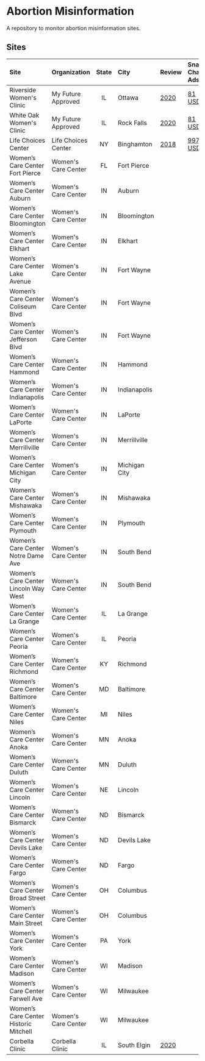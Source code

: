 # Abortion Misinformation

A repository to monitor abortion misinformation sites.

## Sites

| Site                                | Organization      | State | City        |Review                                       | Snap Chat Ads                                                                      | Google Maps |
|:------------------------------------|:------------------|:-----:|:------------|:--------------------------------------------|:-----------------------------------------------------------------------------------|:-----------:|
|Riverside Women's Clinic             |My Future Approved |IL     |Ottawa       |[2020](https://goo.gl/maps/KprzB7wquWw3x9tF9)|[81 USD](https://github.com/MassMove/SCBot/blob/master/2023/My_Future_Approved.md)  |[4.4](https://www.google.com/maps/place/Riverside+Women's+Clinic/@41.346664,-88.840761,16z/data=!4m6!3m5!1s0x880955491f2d224b:0x5562dc6e85b4b1c5!8m2!3d41.3466641!4d-88.8407614!16s%2Fg%2F11ghf9zylp)|
|White Oak Women's Clinic             |My Future Approved |IL     |Rock Falls   |[2020](https://goo.gl/maps/Q9RBxGHYhzSXx3zc6)|[81 USD](https://github.com/MassMove/SCBot/blob/master/2023/My_Future_Approved.md)  |[4.3](https://www.google.com/maps/place/White+Oak+Women's+Clinic/@41.767186,-89.688929,16z/data=!4m8!3m7!1s0x8809b653495a8e5b:0xc5a66278c423f60b!8m2!3d41.7671859!4d-89.6889292!9m1!1b1!16s%2Fg%2F11b6gc778m)|
|Life Choices Center                  |Life Choices Center|NY     |Binghamton   |[2018](https://goo.gl/maps/Q6jzDhg9FWixu3q98)|[997 USD](https://github.com/MassMove/SCBot/blob/master/2023/Life_Choices_Center.md)|[4.0](https://www.google.com/maps/place/Life+Choices+Center/@42.0976669,-75.9232063,17z/data=!3m1!4b1!4m6!3m5!1s0x89daef6ced1ac283:0x6736d4bde9ada41!8m2!3d42.0976629!4d-75.9206314!16s%2Fg%2F1tg_mmkm)|
|Women’s Care Center Fort Pierce      |Women's Care Center|FL     |Fort Pierce  |                                             |                                                                                    |[5.0](https://www.google.com/maps/place/Women%E2%80%99s+Care+Center/@27.443172,-80.3326193,15z/data=!4m2!3m1!1s0x0:0x2a69877c8f63192d?sa=X&ved=2ahUKEwjE7fLHnMT-AhXnnFYBHUN5DbYQ_BJ6BAhJEAg)|
|Women’s Care Center Auburn           |Women's Care Center|IN     |Auburn       |                                             |                                                                                    |[5.0](https://www.google.com/maps/place/Women%E2%80%99s+Care+Center/@41.3670462,-85.0696396,15z/data=!4m2!3m1!1s0x0:0x5717085e9392e934?sa=X&ved=2ahUKEwjHseGfnsT-AhXul1YBHRfQCVIQ_BJ6BAg9EAg)|
|Women’s Care Center Bloomington      |Women's Care Center|IN     |Bloomington  |                                             |                                                                                    |[4.7](https://www.google.com/maps/place/Women%E2%80%99s+Care+Center/@39.1625111,-86.5346358,15z/data=!4m2!3m1!1s0x0:0x6488ed744b72fd2?sa=X&ved=2ahUKEwjYmYiln8T-AhWdnFYBHV9SA2YQ_BJ6BAhIEAg)|
|Women’s Care Center Elkhart          |Women's Care Center|IN     |Elkhart      |                                             |                                                                                    |[4.8](https://www.google.com/maps/place/Women%E2%80%99s+Care+Center/@41.6821258,-85.9739721,15z/data=!4m6!3m5!1s0x8816c328f79520b9:0xb7bad6b35ab85d58!8m2!3d41.6821258!4d-85.9739721!16s%2Fg%2F1tj4c2mt)|
|Women’s Care Center Lake Avenue      |Women's Care Center|IN     |Fort Wayne   |                                             |                                                                                    |[4.9](https://www.google.com/maps/place/Women%E2%80%99s+Care+Center/@41.0896306,-85.1009093,15z/data=!4m2!3m1!1s0x0:0xcdd80084722bfb38?sa=X&ved=2ahUKEwjV2MedosT-AhUOmVYBHeFVAkwQ_BJ6BAg1EAg)|
|Women’s Care Center Coliseum Blvd    |Women's Care Center|IN     |Fort Wayne   |                                             |                                                                                    |[4.8](https://www.google.com/maps/place/Women%E2%80%99s+Care+Center/@41.1174417,-85.1552095,15z/data=!4m2!3m1!1s0x0:0xb6ca6d8b47a3b70a?sa=X&ved=2ahUKEwix64m6osT-AhVusVYBHUtlDyYQ_BJ6BAg2EAg)|
|Women’s Care Center Jefferson Blvd   |Women's Care Center|IN     |Fort Wayne   |                                             |                                                                                    |[4.8](https://www.google.com/maps/place/Women%E2%80%99s+Care+Center/@41.0678635,-85.1996304,15z/data=!4m2!3m1!1s0x0:0xc2abdb5a596f5a47?sa=X&ved=2ahUKEwi6oY3XosT-AhWimFYBHTEnAu4Q_BJ6BAg2EAg)|
|Women’s Care Center Hammond          |Women's Care Center|IN     |Hammond      |                                             |                                                                                    |[5.0](https://www.google.com/maps/place/Women%E2%80%99s+Care+Center/@41.5876856,-87.4805743,15z/data=!4m6!3m5!1s0x8811de3d436267fb:0xf31a6eeeded2f5a1!8m2!3d41.5876856!4d-87.4805743!16s%2Fg%2F11bbrq9k1r)|
|Women’s Care Center Indianapolis     |Women's Care Center|IN     |Indianapolis |                                             |                                                                                    |[4.8](https://www.google.com/maps/place/Women%E2%80%99s+Care+Center/@39.9108558,-86.241759,15z/data=!4m2!3m1!1s0x0:0x114b9c410fbb17c8?sa=X&ved=2ahUKEwiK0tnTo8T-AhUWsVYBHQnOATYQ_BJ6BAg6EAg)|
|Women’s Care Center LaPorte          |Women's Care Center|IN     |LaPorte      |                                             |                                                                                    |[4.7](https://www.google.com/maps/place/Women%E2%80%99s+Care+Center/@41.610658,-86.717808,15z/data=!4m2!3m1!1s0x0:0x562b4c988b438d80?sa=X&ved=2ahUKEwj57aaEpMT-AhXet1YBHTrgBigQ_BJ6BAg4EAg)|
|Women’s Care Center Merrillville     |Women's Care Center|IN     |Merrillville |                                             |                                                                                    |[4.9](https://www.google.com/maps/place/Women%E2%80%99s+Care+Center/@41.4635307,-87.3364736,15z/data=!4m6!3m5!1s0x8811eee3877807d3:0x28db7a352c3222ed!8m2!3d41.4635307!4d-87.3364736!16s%2Fg%2F11f3d65n9n)|
|Women’s Care Center Michigan City    |Women's Care Center|IN     |Michigan City|                                             |                                                                                    |[5.0](https://www.google.com/maps/place/Women%E2%80%99s+Care+Center/@41.7133691,-86.90292,15z/data=!4m6!3m5!1s0x8811a7d29b11c427:0x9ec49ed7a5b8fe06!8m2!3d41.7133691!4d-86.90292!16s%2Fg%2F11h1jzpy_p)|
|Women’s Care Center Mishawaka        |Women's Care Center|IN     |Mishawaka    |                                             |                                                                                    |[4.9](https://www.google.com/maps/place/Women%E2%80%99s+Care+Center+-+Mishawaka/@41.660703,-86.1886045,15z/data=!4m6!3m5!1s0x8816cdcc50284ddd:0xfa034c5d9a113b9c!8m2!3d41.660703!4d-86.1886045!16s%2Fg%2F1tf6xz4q)|
|Women’s Care Center Plymouth         |Women's Care Center|IN     |Plymouth     |                                             |                                                                                    |[4.9](https://www.google.com/maps/place/Women%E2%80%99s+Care+Center/@41.3416447,-86.3090852,15z/data=!4m6!3m5!1s0x881153b2d08126a3:0xea980e5850996d98!8m2!3d41.3416447!4d-86.3090852!16s%2Fg%2F1tj2244x)|
|Women’s Care Center Notre Dame Ave   |Women's Care Center|IN     |South Bend   |                                             |                                                                                    |[4.7](https://www.google.com/maps/place/Women%E2%80%99s+Care+Center/@41.6794422,-86.2379849,15z/data=!4m6!3m5!1s0x8816cd4064a5c69d:0xe8e8362d5b5b5ddd!8m2!3d41.6794422!4d-86.2379849!16s%2Fg%2F1vd3wdmd)|
|Women’s Care Center Lincoln Way West |Women's Care Center|IN     |South Bend   |                                             |                                                                                    |[4.9](https://www.google.com/maps/place/Women%E2%80%99s+Care+Center+-+West+South+Bend/@41.6926361,-86.2995377,15z/data=!4m6!3m5!1s0x881132cc2031b6fb:0x74b59d38a49692fd!8m2!3d41.6926361!4d-86.2995377!16s%2Fg%2F11b5wly5ld)|
|Women’s Care Center La Grange        |Women's Care Center|IL     |La Grange    |                                             |                                                                                    |[4.7](https://www.google.com/maps/place/Women%E2%80%99s+Care+Center/@41.8193436,-87.8730032,17z/data=!3m1!4b1!4m6!3m5!1s0x880e49f5e83af683:0xc2c4488f17df6467!8m2!3d41.8193396!4d-87.8704283!16s%2Fg%2F11gbfdqq0p)|
|Women’s Care Center Peoria           |Women's Care Center|IL     |Peoria       |                                             |                                                                                    |[4.4](https://www.google.com/maps/place/Women's+Care+Center/@40.719067,-89.5942248,15z/data=!4m6!3m5!1s0x880a5b2ae68b0c8b:0x7fa56ac4f3289a1e!8m2!3d40.719067!4d-89.5942248!16s%2Fg%2F11t85qfdky)|
|Women’s Care Center Richmond         |Women's Care Center|KY     |Richmond     |                                             |                                                                                    |[5.0](https://www.google.com/maps/place/Women%E2%80%99s+Care+Center/@37.7611514,-84.3079843,15z/data=!4m6!3m5!1s0x8842e19658cdec81:0x7ca872686411d4d1!8m2!3d37.7611514!4d-84.3079843!16s%2Fg%2F11fzbk_10q)|
|Women’s Care Center Baltimore        |Women's Care Center|MD     |Baltimore    |                                             |                                                                                    |[4.7](https://www.google.com/maps/place/Women%E2%80%99s+Care+Center/@39.3655044,-76.5178531,15z/data=!4m6!3m5!1s0x89c8089a4e290e47:0x7d877d69f23b43c5!8m2!3d39.3655044!4d-76.5178531!16s%2Fg%2F11cn943jpz)|
|Women’s Care Center Niles            |Women's Care Center|MI     |Niles        |                                             |                                                                                    |[4.8](https://www.google.com/maps/place/Women%E2%80%99s+Care+Center/@41.8297988,-86.2516171,15z/data=!4m6!3m5!1s0x8816d5321d17a73f:0x4a6ad044d28556e8!8m2!3d41.8297988!4d-86.2516171!16s%2Fg%2F1th0yzd0)|
|Women’s Care Center Anoka            |Women's Care Center|MN     |Anoka        |                                             |                                                                                    |[5.0](https://www.google.com/maps/place/Women%E2%80%99s+Care+Center/@45.1972587,-93.3833043,15z/data=!4m6!3m5!1s0x52b33f56b252da01:0x84a2ad288f52e5c9!8m2!3d45.1972587!4d-93.3833043!16s%2Fg%2F11q8tqg8yc)|
|Women’s Care Center Duluth           |Women's Care Center|MN     |Duluth       |                                             |                                                                                    |[4.2](https://www.google.com/maps/place/Women%E2%80%99s+Care+Center/@46.7888337,-92.0981203,15z/data=!4m6!3m5!1s0x52ae52bf983d052b:0xd64da6098d6847f1!8m2!3d46.7888337!4d-92.0981203!16s%2Fg%2F1wk6zdy6)|
|Women’s Care Center Lincoln          |Women's Care Center|NE     |Lincoln      |                                             |                                                                                    |[4.6](https://www.google.com/maps/place/Women%E2%80%99s+Care+Center+Lincoln/@40.7560495,-96.6532469,15z/data=!4m6!3m5!1s0x879697dec5fcd02b:0x969803f1dba951d6!8m2!3d40.7560495!4d-96.6532469!16s%2Fg%2F11m_x982_g)|
|Women’s Care Center Bismarck         |Women's Care Center|ND     |Bismarck     |                                             |                                                                                    |[4.6](https://www.google.com/maps/place/Women%E2%80%99s+Care+Center/@46.8112775,-100.7864905,15z/data=!4m6!3m5!1s0x52d7838220d96f19:0x83e28dd7112f64f5!8m2!3d46.8112775!4d-100.7864905!16s%2Fg%2F1wc30x5y)|
|Women’s Care Center Devils Lake      |Women's Care Center|ND     |Devils Lake  |                                             |                                                                                    |[5.0](https://www.google.com/maps/place/Women%E2%80%99s+Care+Center/@48.1115657,-98.8599997,15z/data=!4m6!3m5!1s0x52db4bce9a409dcb:0x61eb606031ec008d!8m2!3d48.1115657!4d-98.8599997!16s%2Fg%2F1tm8826q)|
|Women’s Care Center Fargo            |Women's Care Center|ND     |Fargo        |                                             |                                                                                    |[4.8](https://www.google.com/maps/place/Women%E2%80%99s+Care+Center/@46.8781285,-96.7978085,15z/data=!4m6!3m5!1s0x52c8cb6e3bf3802d:0xdb71e0afef9cf212!8m2!3d46.8781285!4d-96.7978085!16s%2Fg%2F11fl790bqd)|
|Women’s Care Center Broad Street     |Women's Care Center|OH     |Columbus     |                                             |                                                                                    |[4.0](https://www.google.com/maps/place/Women%E2%80%99s+Care+Center/@39.9647557,-82.9756411,15z/data=!4m6!3m5!1s0x883888dcead08d0d:0x3c70e897d66fd161!8m2!3d39.9647557!4d-82.9756411!16s%2Fg%2F1tdbxdzd)|
|Women’s Care Center Main Street      |Women's Care Center|OH     |Columbus     |                                             |                                                                                    |[4.0](https://www.google.com/maps/place/Women%E2%80%99s+Care+Center/@39.9562586,-82.9106047,15z/data=!4m2!3m1!1s0x0:0x82b36e9686ff6451?sa=X&ved=2ahUKEwjMoNOPqsT-AhVNkVYBHc72ClYQ_BJ6BAhCEAg)|
|Women’s Care Center York             |Women's Care Center|PA     |York         |                                             |                                                                                    |[4.9](https://www.google.com/maps/place/Women%E2%80%99s+Care+Center/@39.9548652,-76.7500004,15z/data=!4m6!3m5!1s0x89c88c099a1b4b69:0x33b05305506e18cc!8m2!3d39.9548652!4d-76.7500004!16s%2Fg%2F11f3n5_gh7)|
|Women’s Care Center Madison          |Women's Care Center|WI     |Madison      |                                             |                                                                                    |[4.0](https://www.google.com/maps/place/Women's+Care+Center+-+Madison/@43.1229137,-89.3235905,15z/data=!4m6!3m5!1s0x88065427910d0ddd:0x7e1f6e58e5d052e7!8m2!3d43.1229137!4d-89.3235905!16s%2Fg%2F1hc2p_8kf)|
|Women’s Care Center Farwell Ave      |Women's Care Center|WI     |Milwaukee    |                                             |                                                                                    |[4.5](https://www.google.com/maps/place/Women%E2%80%99s+Care+Center/@43.048908,-87.896293,15z/data=!4m6!3m5!1s0x8805191d2b88674d:0xec17d14794894f94!8m2!3d43.048908!4d-87.896293!16s%2Fg%2F1tczfgnk)|
|Women’s Care Center Historic Mitchell|Women's Care Center|WI     |Milwaukee    |                                             |                                                                                    |[4.5](https://www.google.com/maps/place/Women%E2%80%99s+Care+Center/@43.0124305,-87.9196689,15z/data=!4m2!3m1!1s0x0:0x9e9cb98e3cd96c93?sa=X&ved=2ahUKEwjpnNunq8T-AhXoplYBHWfgAJEQ_BJ6BAg-EAg)|
|Corbella Clinic                      |Corbella Clinic    |IL     |South Elgin  |[2020](https://goo.gl/maps/M2dhtszhVnvhpNct6)|                                                                                    |[4.5](https://www.google.com/maps/place/Corbella+Clinic/@41.9941006,-88.2928355,15z/data=!4m6!3m5!1s0x880f0485048820f9:0xaa85399e5c87873c!8m2!3d41.9941006!4d-88.2928355!16s%2Fg%2F1hc209y23)|
